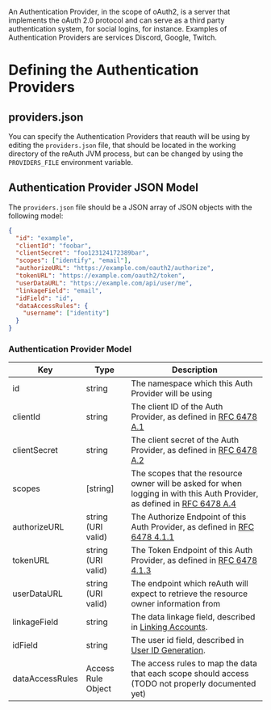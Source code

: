 An Authentication Provider, in the scope of oAuth2, is a server that implements the oAuth 2.0 protocol and can serve as a third party authentication system, for social logins, for instance. Examples of Authentication Providers are services Discord, Google, Twitch.

# Defining the Authentication Providers

## providers.json

You can specify the Authentication Providers that reauth will be using by editing the ``providers.json`` file, that should be located in the working directory of the reAuth JVM process, but can be changed by using the ``PROVIDERS_FILE`` environment variable.

## Authentication Provider JSON Model

The ``providers.json`` file should be a JSON array of JSON objects with the following model:

```json
{
  "id": "example",
  "clientId": "foobar",
  "clientSecret": "foo123124172389bar",
  "scopes": ["identify", "email"],
  "authorizeURL": "https://example.com/oauth2/authorize",
  "tokenURL": "https://example.com/oauth2/token",
  "userDataURL": "https://example.com/api/user/me",
  "linkageField": "email",
  "idField": "id",
  "dataAccessRules": {
    "username": ["identity"]
  }
}
```

### Authentication Provider Model

| Key             | Type               | Description |
| --------------- |------------------- |------------ |
| id              | string             | The namespace which this Auth Provider will be using |
| clientId        | string             | The client ID of the Auth Provider, as defined in [RFC 6478 A.1](https://tools.ietf.org/html/rfc6749#appendix-A.1) |
| clientSecret    | string             | The client secret of the Auth Provider, as defined in [RFC 6478 A.2](https://tools.ietf.org/html/rfc6749#appendix-A.2) |
| scopes          | [string]           | The scopes that the resource owner will be asked for when logging in with this Auth Provider, as defined in [RFC 6478 A.4](https://tools.ietf.org/html/rfc6749#appendix-A.4) |
| authorizeURL    | string (URI valid) | The Authorize Endpoint of this Auth Provider, as defined in [RFC 6478 4.1.1](https://tools.ietf.org/html/rfc6749#section-4.1.1) |
| tokenURL        | string (URI valid) | The Token Endpoint of this Auth Provider, as defined in [RFC 6478 4.1.3](https://tools.ietf.org/html/rfc6749#section-4.1.3) |
| userDataURL     | string (URI valid) | The endpoint which reAuth will expect to retrieve the resource owner information from |
| linkageField    | string             | The data linkage field, described in [Linking Accounts](account-linking.md#linking-accounts). |
| idField         | string             | The user id field, described in [User ID Generation](account-linking.md#user-id-generation). |
| dataAccessRules | Access Rule Object | The access rules to map the data that each scope should access (TODO not properly documented yet)
